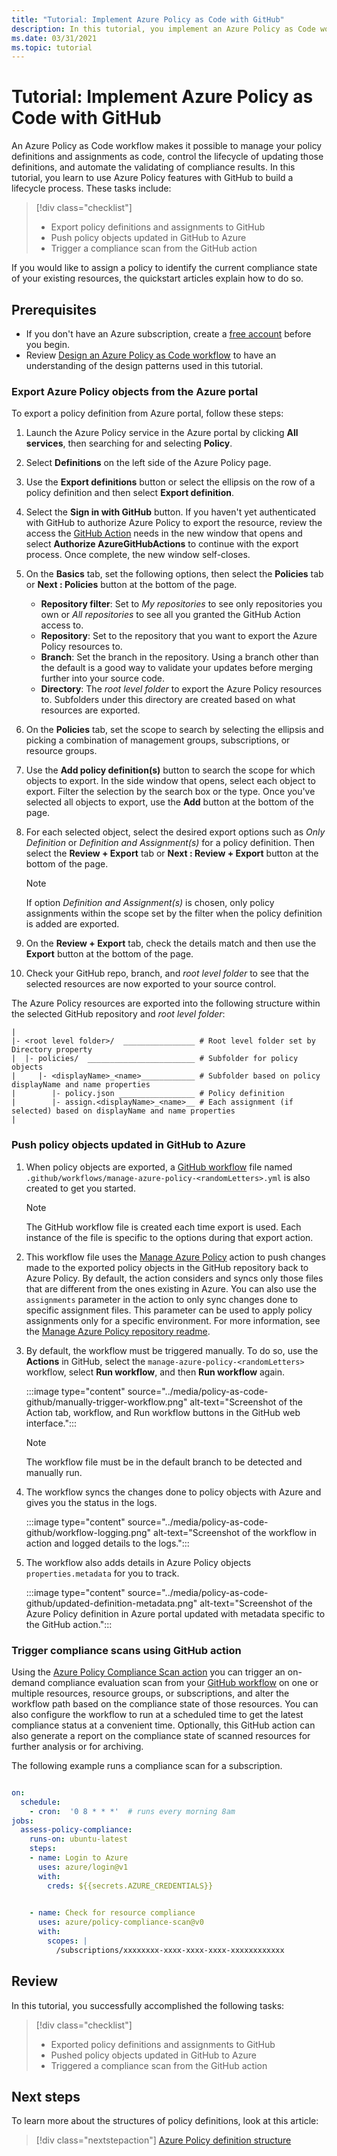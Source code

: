 ```yaml
---
title: "Tutorial: Implement Azure Policy as Code with GitHub"
description: In this tutorial, you implement an Azure Policy as Code workflow with export, GitHub actions, and GitHub workflows
ms.date: 03/31/2021
ms.topic: tutorial
---
```

# Tutorial: Implement Azure Policy as Code with GitHub

An Azure Policy as Code workflow makes it possible to manage your policy definitions and assignments
as code, control the lifecycle of updating those definitions, and automate the validating of
compliance results. In this tutorial, you learn to use Azure Policy features with GitHub to build a
lifecycle process. These tasks include:

> [!div class="checklist"]
> - Export policy definitions and assignments to GitHub
> - Push policy objects updated in GitHub to Azure
> - Trigger a compliance scan from the GitHub action

If you would like to assign a policy to identify the current compliance state of your existing
resources, the quickstart articles explain how to do so.

## Prerequisites

- If you don't have an Azure subscription, create a
  [free account](https://azure.microsoft.com/free/) before you begin.
- Review [Design an Azure Policy as Code workflow](../concepts/policy-as-code.md) to have an
  understanding of the design patterns used in this tutorial.

### Export Azure Policy objects from the Azure portal

To export a policy definition from Azure portal, follow these steps:

1. Launch the Azure Policy service in the Azure portal by clicking **All services**, then searching
   for and selecting **Policy**.

1. Select **Definitions** on the left side of the Azure Policy page.

1. Use the **Export definitions** button or select the ellipsis on the row of a policy definition
   and then select **Export definition**.

1. Select the **Sign in with GitHub** button. If you haven't yet authenticated with GitHub to
   authorize Azure Policy to export the resource, review the access the
   [GitHub Action](https://github.com/features/actions) needs in the new window that opens and
   select **Authorize AzureGitHubActions** to continue with the export process. Once complete, the
   new window self-closes.

1. On the **Basics** tab, set the following options, then select the **Policies** tab or **Next :
   Policies** button at the bottom of the page.

   - **Repository filter**: Set to _My repositories_ to see only repositories you own or _All
     repositories_ to see all you granted the GitHub Action access to.
   - **Repository**: Set to the repository that you want to export the Azure Policy resources to.
   - **Branch**: Set the branch in the repository. Using a branch other than the default is a good
     way to validate your updates before merging further into your source code.
   - **Directory**: The _root level folder_ to export the Azure Policy resources to. Subfolders
     under this directory are created based on what resources are exported.

1. On the **Policies** tab, set the scope to search by selecting the ellipsis and picking a
   combination of management groups, subscriptions, or resource groups.
   
1. Use the **Add policy definition(s)** button to search the scope for which objects to export. In
   the side window that opens, select each object to export. Filter the selection by the search box
   or the type. Once you've selected all objects to export, use the **Add** button at the bottom of
   the page.

1. For each selected object, select the desired export options such as _Only Definition_ or
   _Definition and Assignment(s)_ for a policy definition. Then select the **Review + Export** tab
   or **Next : Review + Export** button at the bottom of the page.

   > [!NOTE]
   > If option _Definition and Assignment(s)_ is chosen, only policy assignments within the scope
   > set by the filter when the policy definition is added are exported.

1. On the **Review + Export** tab, check the details match and then use the **Export** button at the
   bottom of the page.

1. Check your GitHub repo, branch, and _root level folder_ to see that the selected resources are
   now exported to your source control.

The Azure Policy resources are exported into the following structure within the selected GitHub
repository and _root level folder_:

```text
|
|- <root level folder>/  ________________ # Root level folder set by Directory property
|  |- policies/  ________________________ # Subfolder for policy objects
|     |- <displayName>_<name>____________ # Subfolder based on policy displayName and name properties
|        |- policy.json _________________ # Policy definition
|        |- assign.<displayName>_<name>__ # Each assignment (if selected) based on displayName and name properties
|
```

### Push policy objects updated in GitHub to Azure

1. When policy objects are exported, a
   [GitHub workflow](https://docs.github.com/en/actions/configuring-and-managing-workflows/configuring-a-workflow#about-workflows)
   file named `.github/workflows/manage-azure-policy-<randomLetters>.yml` is also created to get you
   started.

   > [!NOTE]
   > The GitHub workflow file is created each time export is used. Each instance of the file is
   > specific to the options during that export action.

1. This workflow file uses the
   [Manage Azure Policy](https://github.com/marketplace/actions/manage-azure-policy) action to push
   changes made to the exported policy objects in the GitHub repository back to Azure Policy. By
   default, the action considers and syncs only those files that are different from the ones
   existing in Azure. You can also use the `assignments` parameter in the action to only sync
   changes done to specific assignment files. This parameter can be used to apply policy assignments
   only for a specific environment. For more information, see the
   [Manage Azure Policy repository readme](https://github.com/Azure/manage-azure-policy).

1. By default, the workflow must be triggered manually. To do so, use the **Actions** in GitHub,
   select the `manage-azure-policy-<randomLetters>` workflow, select **Run workflow**, and then
   **Run workflow** again.

   :::image type="content" source="../media/policy-as-code-github/manually-trigger-workflow.png" alt-text="Screenshot of the Action tab, workflow, and Run workflow buttons in the GitHub web interface.":::

   > [!NOTE]
   > The workflow file must be in the default branch to be detected and manually run.

1. The workflow syncs the changes done to policy objects with Azure and gives you the status in the
   logs.

   :::image type="content" source="../media/policy-as-code-github/workflow-logging.png" alt-text="Screenshot of the workflow in action and logged details to the logs.":::

1. The workflow also adds details in Azure Policy objects `properties.metadata` for you to track.

   :::image type="content" source="../media/policy-as-code-github/updated-definition-metadata.png" alt-text="Screenshot of the Azure Policy definition in Azure portal updated with metadata specific to the GitHub action.":::

### Trigger compliance scans using GitHub action

Using the
[Azure Policy Compliance Scan action](https://github.com/marketplace/actions/azure-policy-compliance-scan)
you can trigger an on-demand compliance evaluation scan from your
[GitHub workflow](https://docs.github.com/en/actions/configuring-and-managing-workflows/configuring-a-workflow#about-workflows)
on one or multiple resources, resource groups, or subscriptions, and alter the workflow path based
on the compliance state of those resources. You can also configure the workflow to run at a
scheduled time to get the latest compliance status at a convenient time. Optionally, this
GitHub action can also generate a report on the compliance state of scanned resources for further
analysis or for archiving.

The following example runs a compliance scan for a subscription. 

```yaml

on:
  schedule:    
    - cron:  '0 8 * * *'  # runs every morning 8am
jobs:
  assess-policy-compliance:    
    runs-on: ubuntu-latest
    steps:         
    - name: Login to Azure
      uses: azure/login@v1
      with:
        creds: ${{secrets.AZURE_CREDENTIALS}} 

    
    - name: Check for resource compliance
      uses: azure/policy-compliance-scan@v0
      with:
        scopes: |
          /subscriptions/xxxxxxxx-xxxx-xxxx-xxxx-xxxxxxxxxxxx

```

## Review

In this tutorial, you successfully accomplished the following tasks:

> [!div class="checklist"]
> - Exported policy definitions and assignments to GitHub
> - Pushed policy objects updated in GitHub to Azure
> - Triggered a compliance scan from the GitHub action

## Next steps

To learn more about the structures of policy definitions, look at this article:

> [!div class="nextstepaction"]
> [Azure Policy definition structure](../concepts/definition-structure.md)